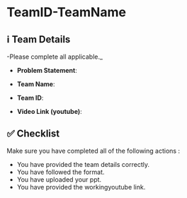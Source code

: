 # TeamID-TeamName

## ℹ️ Team Details

-Please complete all applicable._

- **Problem Statement**:

- **Team Name**:

- **Team ID**:   

- **Video Link (youtube)**: 




## ✅ Checklist

Make sure you have completed all of the following actions :

-  You have provided the team details correctly.
-  You have followed the format.
-  You have uploaded your ppt.
-  You have provided the workingyoutube link.

